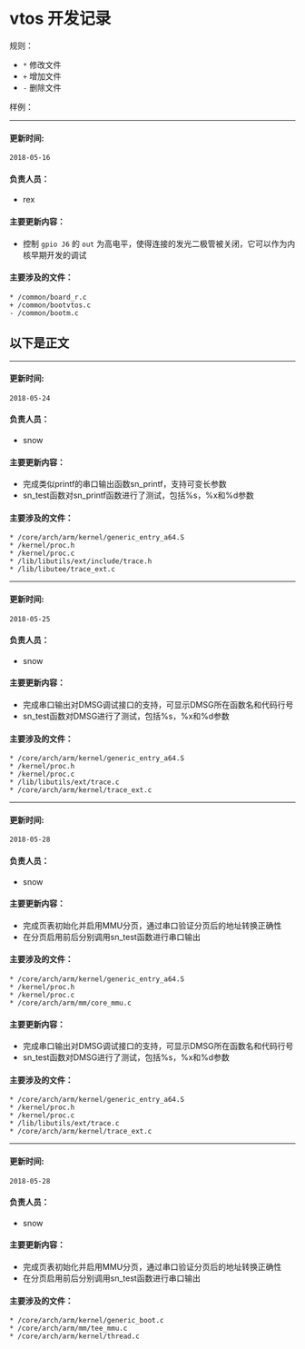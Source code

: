 # vtos 开发记录

规则：

- `*` 修改文件
- `+` 增加文件
- `-` 删除文件

样例：

---
#### 更新时间: 
`2018-05-16`

#### 负责人员：
- rex

#### 主要更新内容：
- 控制 `gpio J6` 的 `out` 为高电平，使得连接的发光二极管被关闭，它可以作为内核早期开发的调试

#### 主要涉及的文件：

```
* /common/board_r.c
+ /common/bootvtos.c
- /common/bootm.c
```

## 以下是正文



---
#### 更新时间: 
`2018-05-24`

#### 负责人员：
- snow

#### 主要更新内容：
- 完成类似printf的串口输出函数sn_printf，支持可变长参数
- sn_test函数对sn_printf函数进行了测试，包括%s，%x和%d参数

#### 主要涉及的文件：

```
* /core/arch/arm/kernel/generic_entry_a64.S
* /kernel/proc.h
* /kernel/proc.c
* /lib/libutils/ext/include/trace.h
* /lib/libutee/trace_ext.c
```

---
#### 更新时间: 
`2018-05-25`

#### 负责人员：
- snow

#### 主要更新内容：
- 完成串口输出对DMSG调试接口的支持，可显示DMSG所在函数名和代码行号
- sn_test函数对DMSG进行了测试，包括%s，%x和%d参数

#### 主要涉及的文件：

```
* /core/arch/arm/kernel/generic_entry_a64.S
* /kernel/proc.h
* /kernel/proc.c
* /lib/libutils/ext/trace.c
* /core/arch/arm/kernel/trace_ext.c
```

---
#### 更新时间: 
`2018-05-28`

#### 负责人员：
- snow

#### 主要更新内容：
- 完成页表初始化并启用MMU分页，通过串口验证分页后的地址转换正确性
- 在分页启用前后分别调用sn_test函数进行串口输出

#### 主要涉及的文件：

```
* /core/arch/arm/kernel/generic_entry_a64.S
* /kernel/proc.h
* /kernel/proc.c
* /core/arch/arm/mm/core_mmu.c
```

#### 主要更新内容：
- 完成串口输出对DMSG调试接口的支持，可显示DMSG所在函数名和代码行号
- sn_test函数对DMSG进行了测试，包括%s，%x和%d参数

#### 主要涉及的文件：

```
* /core/arch/arm/kernel/generic_entry_a64.S
* /kernel/proc.h
* /kernel/proc.c
* /lib/libutils/ext/trace.c
* /core/arch/arm/kernel/trace_ext.c
```

---
#### 更新时间: 
`2018-05-28`

#### 负责人员：
- snow

#### 主要更新内容：
- 完成页表初始化并启用MMU分页，通过串口验证分页后的地址转换正确性
- 在分页启用前后分别调用sn_test函数进行串口输出

#### 主要涉及的文件：

```
* /core/arch/arm/kernel/generic_boot.c
* /core/arch/arm/mm/tee_mmu.c
* /core/arch/arm/kernel/thread.c
```

